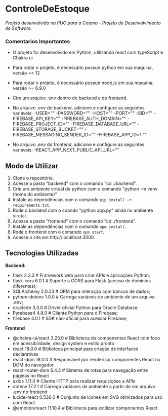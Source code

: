 # ControleDeEstoque
*Projeto desenvolvido na PUC para a Coamo - Projeto de Desenvolvimento de Software.*

### Comentarios Importantes
- O projeto foi desenvolvido em Python, utilizando react com typeScript e Chakra ui
- Para rodar o projeto, é necessário possuir python em sua maquina, versão =< 12
- Para rodar o projeto, é necessário possuir node.js em sua maquina, versão >= 6.9.0
- Cire um arquivo .env dentro do backend e do frontend.

- No arquivo .env do backend, adicione e configure as seguintes variáveis:
 -USER=""
 -PASSWORD=""
 -HOST=""
 -PORT=""
 -SID=""
 -FIREBASE_API_KEY=""
 -FIREBASE_AUTH_DOMAIN=""
 -FIREBASE_PROJECT_ID=""
 -FIREBASE_DATABASE_URL=""
 -FIREBASE_STORAGE_BUCKET=""
 -FIREBASE_MESSAGING_SENDER_ID=""
 -FIREBASE_APP_ID=1:""

- No arquivo .env do frontend, adicione e configure as seguintes variáveis:
-REACT_APP_NEXT_PUBLIC_API_URL=""

## Modo de Utilizar
1. Clone o repositório.
2. Acesse a pasta "backend" com o comando "cd ./backend".
3. Crie um ambiente virtual de python com o comando "python -m venv (nome do ambiente)"
4. Instale as dependências com o comando `pip install -r requirements.txt`.
5. Rode o backend com o coando "python app.py" ainda no ambiente virutal.
6. Acesse a pasta "frontend" com o comando "cd ./frontend".
7. Instale as dependências com o comando `npm install`.
8. Rode o frontend com o comando `npm start`.
9. Acesse o site em http://localhost:3000.

## Tecnologias Utilizadas
**Backend:**
- flask 2.3.3                # Framework web para criar APIs e aplicações Python;
- flask-cors 6.0.1           # Suporte a CORS para Flask (acesso de domínios diferentes);
- SQLAlchemy 2.0.23          # ORM para interação com bancos de dados;
- python-dotenv 1.0.0        # Carrega variáveis de ambiente de um arquivo .env;
- oracledb 3.3.0             # Driver oficial Python para Oracle Database;
- Pyrebase4 4.8.0            # Cliente Python para o Firebase;
- firebase 4.0.1             # SDK não-oficial para acessar Firebase;

**Frontend**
- @chakra-ui/react 3.23.0     # Biblioteca de componentes React com foco em acessibilidade, design system e estilo pronto
- react 18.0.0                # Biblioteca principal para criação de interfaces declarativas
- react-dom 18.0.0            # Responsável por renderizar componentes React no DOM do navegador
- react-router-dom 6.4.3      # Sistema de rotas para navegação entre páginas no React
- axios 1.11.0                # Cliente HTTP para realizar requisições a APIs
- dotenv 17.2.1               # Carrega variáveis de ambiente a partir de um arquivo .env no frontend
- lucide-react 0.536.0        # Conjunto de ícones em SVG otimizados para uso com React
- @emotion/react 11.10.4      # Biblioteca para estilizar componentes React